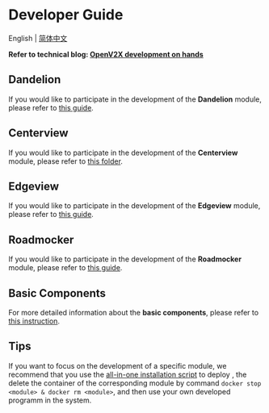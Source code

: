 # Developer Guide

English | [简体中文](./v2x_developer_guide-zh_CN.md)

**Refer to technical blog: [OpenV2X development on hands](https://openv2x.org/posts/2022-08-27-1/)**

## Dandelion

If you would like to participate in the development of the **Dandelion** module, please refer to
[this guide](https://github.com/open-v2x/dandelion/blob/master/doc/dandelion.md).

## Centerview

If you would like to participate in the development of the **Centerview** module, please refer to
[this folder](https://github.com/open-v2x/centerview/tree/master/docs).

## Edgeview

If you would like to participate in the development of the **Edgeview** module, please refer to
[this guide](https://github.com/open-v2x/edgeview/blob/master/docs/edgeview.md).

## Roadmocker

If you would like to participate in the development of the **Roadmocker** module, please refer to
[this guide](https://github.com/open-v2x/roadmocker/blob/master/docs/roadmocker.md).

## Basic Components

For more detailed information about the **basic components**, please refer to
[this instruction](https://github.com/open-v2x/docs/blob/master/src/v2x_basic_components.md).

## Tips

If you want to focus on the development of a specific module, we recommend that you use the
[all-in-one installation script](https://github.com/open-v2x/docs/blob/albany/src/v2x-quick-install.md)
to deploy , the delete the container of the corresponding module by command
`docker stop <module> & docker rm <module>`, and then use your own developed programm in the system.
